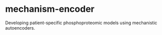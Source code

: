 # mechanism-encoder
Developing patient-specific phosphoproteomic models using mechanistic autoencoders.
